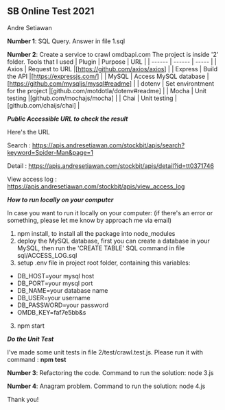 ## SB Online Test 2021
Andre Setiawan

**Number 1**: SQL Query. Answer in file 1.sql

**Number 2**: Create a service to crawl omdbapi.com
The project is inside '2' folder. Tools that I used
| Plugin | Purpose | URL |
| ------ | ------ | ----- |
| Axios | Request to URL |[https://github.com/axios/axios] |
| Express | Build the API |[https://expressjs.com/] |
| MySQL | Access MySQL database |[https://github.com/mysqljs/mysql#readme] |
| dotenv | Set environtment for the project |[github.com/motdotla/dotenv#readme] |
| Mocha | Unit testing |[github.com/mochajs/mocha] |
| Chai | Unit testing |[github.com/chaijs/chai] |

_**Public Accessible URL to check the result**_

Here's the URL

Search : https://apis.andresetiawan.com/stockbit/apis/search?keyword=Spider-Man&page=1

Detail : https://apis.andresetiawan.com/stockbit/apis/detail?id=tt0371746

View access log : https://apis.andresetiawan.com/stockbit/apis/view_access_log


_**How to run locally on your computer**_

In case you want to run it locally on your computer: (if there's an error or something, please let me know by approach me via email)
1. npm install, to install all the package into node_modules
2. deploy the MySQL database, first you can create a database in your MySQL, then run the 'CREATE TABLE' SQL command in file sql/ACCESS_LOG.sql
3. setup .env file in project root folder, containing this variables:
  - DB_HOST=your mysql host
  - DB_PORT=your mysql port
  - DB_NAME=your database name
  - DB_USER=your username
  - DB_PASSWORD=your password
  - OMDB_KEY=faf7e5bb&s
3. npm start


_**Do the Unit Test**_

I've made some unit tests in file 2/test/crawl.test.js. Please run it with command : **npm test**


**Number 3**: Refactoring the code. 
Command to run the solution: node 3.js

**Number 4**: Anagram problem.
Command to run the solution: node 4.js


Thank you!